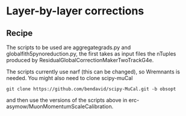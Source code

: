 # Layer-by-layer corrections

## Recipe
The scripts to be used are aggregategrads.py and globalfith5pynoreduction.py, the first takes as input files the nTuples produced by ResidualGlobalCorrectionMakerTwoTrackG4e.

The scripts currently use narf (this can be changed), so Wremnants is needed. You might also need to clone scipy-muCal

```
git clone https://github.com/bendavid/scipy-MuCal.git -b obsopt 
```

and then use the versions of the scripts above in erc-asymow/MuonMomentumScaleCalibration.
